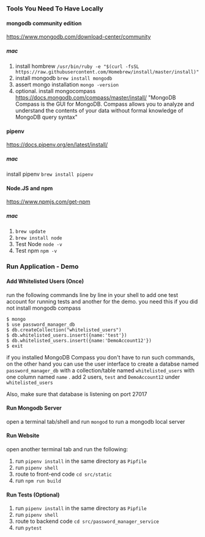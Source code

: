 ### Tools You Need To Have Locally  
#### mongodb community edition
https://www.mongodb.com/download-center/community
##### mac 
1. install hombrew ```/usr/bin/ruby -e "$(curl -fsSL https://raw.githubusercontent.com/Homebrew/install/master/install)"```
2. install mongodb ```brew install mongodb```
3. assert mongo installation ```mongo -version```
4. optional. install mongocompass https://docs.mongodb.com/compass/master/install/
"MongoDB Compass is the GUI for MongoDB. Compass allows you to analyze and understand the contents of your data without formal knowledge of MongoDB query syntax"
#### pipenv
https://docs.pipenv.org/en/latest/install/
##### mac

install pipenv ```brew install pipenv```

####  Node.JS and npm
https://www.npmjs.com/get-npm
##### mac 
1. ```brew update```
2. ```brew install node```  
3. Test Node ```node -v```
4. Test npm ```npm -v```

### Run Application - Demo

#### Add Whitelisted Users (Once)
run the following commands line by line in your shell to add one test account for running tests and another for the demo.
you need this if you did not install mongodb compass 
```
$ mongo
$ use password_manager_db
$ db.createCollection("whitelisted_users")
$ db.whitelisted_users.insert({name:'test'})
$ db.whitelisted_users.insert({name:'DemoAccount12'})
$ exit
```

if you installed MongoDB Compass you don't have to run such commands, on the other hand  you can use the user interface to create a databse named ```password_manager_db```
with a collection/table named ```whitelisted_users``` with one column named ```name``` .
add 2 users, ``test`` and ``DemoAccount12`` under  ```whitelisted_users```

Also, make sure that database is listening on port 27017 

#### Run Mongodb Server
open a terminal tab/shell and run ```mongod``` to run a mongodb local server 

#### Run Website
open another terminal tab and run the following: 
1. run ```pipenv install``` in the same directory as ```Pipfile```  
2. run ```pipenv shell```
3. route to front-end code ```cd src/static```
4. run ```npm run build ```


#### Run Tests (Optional)

1. run ```pipenv install``` in the same directory as ```Pipfile```  
2. run ```pipenv shell```
3. route to backend code ```cd src/password_manager_service```
4. run ```pytest```
